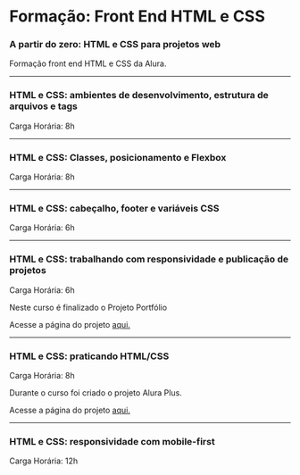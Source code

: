 # Formação: Front End HTML e CSS
### A partir do zero: HTML e CSS para projetos web

Formação front end HTML e CSS da Alura.

---

### HTML e CSS: ambientes de desenvolvimento, estrutura de arquivos e tags
Carga Horária: 8h

---

### HTML e CSS: Classes, posicionamento e Flexbox
Carga Horária: 8h

---

### HTML e CSS: cabeçalho, footer e variáveis CSS
Carga Horária: 6h

---

### HTML e CSS: trabalhando com responsividade e publicação de projetos
Carga Horária: 6h
<p>Neste curso é finalizado o Projeto Portfólio</p>
<p>Acesse a página do projeto <a href="https://projeto-portfolio-pied-five.vercel.app/">aqui.</a></p>

---

### HTML e CSS: praticando HTML/CSS
Carga Horária: 8h
<p>Durante o curso foi criado o projeto Alura Plus.</p>
<p>Acesse a página do projeto <a href="https://alura-formacao-front-end-html-css.vercel.app/">aqui.</a></p>

---

### HTML e CSS: responsividade com mobile-first
Carga Horária: 12h
